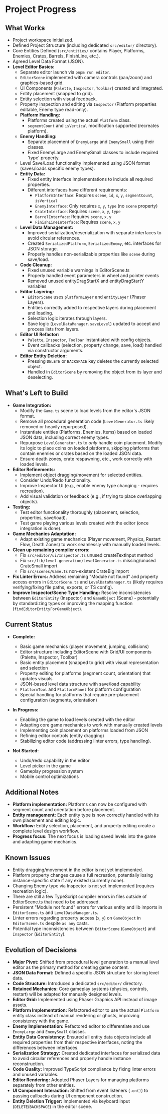 # Project Progress

## What Works

- Project workspace initialized.
- Defined Project Structure (including dedicated `src/editor/` directory).
- Core Entities Defined (`src/entities/` contains Player, Platforms, Enemies, Crates, Barrels, FinishLine, etc.).
- Agreed Level Data Format (JSON).
- **Level Editor Basics:**
  - Separate editor launch via `pnpm run editor`.
  - `EditorScene` implemented with camera controls (pan/zoom) and graphics-based grid.
  - UI Components (`Palette`, `Inspector`, `Toolbar`) created and integrated.
  - Entity placement (snapped to grid).
  - Entity selection with visual feedback.
  - Property inspection and editing via `Inspector` (Platform properties editable, Enemy type read-only).
  - **Platform Handling:**
    - Platforms created using the actual `Platform` class.
    - `segmentCount` and `isVertical` modification supported (recreates platform).
  - **Enemy Handling:**
    - Separate placement of `EnemyLarge` and `EnemySmall` using their classes.
    - Fixed EnemyLarge and EnemySmall classes to include required 'type' property.
  - Level Save/Load functionality implemented using JSON format (saves/loads specific enemy types).
  - **Entity Data:**
    - Fixed entity interface implementations to include all required properties.
    - Different interfaces have different requirements:
      - `PlatformInterface`: Requires `scene`, `id`, `x`, `y`, `segmentCount`, `isVertical`
      - `EnemyInterface`: Only requires `x`, `y`, `type` (no `scene` property)
      - `CrateInterface`: Requires `scene`, `x`, `y`, `type`
      - `BarrelInterface`: Requires `scene`, `x`, `y`
      - `FinishLineInterface`: Requires `scene`, `x`, `y`
  - **Level Data Management:**
    - Improved serialization/deserialization with separate interfaces to avoid circular references.
    - Created `SerializedPlatform`, `SerializedEnemy`, etc. interfaces for JSON storage.
    - Properly handles non-serializable properties like `scene` during save/load.
  - **Code Cleanup:**
    - Fixed unused variable warnings in EditorScene.ts
    - Properly handled event parameters in wheel and pointer events
    - Removed unused entityDragStartX and entityDragStartY variables
  - **Editor Layering:**
    - `EditorScene` uses `platformLayer` and `entityLayer` (Phaser Layers).
    - Entities correctly added to respective layers during placement and loading.
    - Selection logic iterates through layers.
    - Save logic (`LevelDataManager.saveLevel`) updated to accept and process lists from layers.
  - **Editor UI Refactor:**
    - `Palette`, `Inspector`, `Toolbar` instantiated with config objects.
    - Event callbacks (selection, property change, save, load) handled via constructor arguments.
  - **Editor Entity Deletion:**
    - Pressing `DELETE` or `BACKSPACE` key deletes the currently selected object.
    - Handled in `EditorScene` by removing the object from its layer and deselecting.

## What's Left to Build

- **Game Integration:**
  - Modify the `Game.ts` scene to load levels from the editor's JSON format.
  - Remove all procedural generation code (`LevelGenerator.ts` likely removed or heavily repurposed).
  - Instantiate entities (Platforms, Enemies, Items) based on loaded JSON data, including correct enemy types.
  - Repurpose `LevelGenerator.ts` to _only_ handle coin placement. Modify its logic to place coins on loaded platforms, skipping platforms that contain enemies or crates based on the loaded JSON data.
  - Ensure death zones, crate respawning, etc., work correctly with loaded levels.
- **Editor Refinements:**
  - Implement object dragging/movement for selected entities.
  - Consider Undo/Redo functionality.
  - Improve Inspector UI (e.g., enable enemy type changing - requires recreation).
  - Add visual validation or feedback (e.g., if trying to place overlapping objects).
- **Testing:**
  - Test editor functionality thoroughly (placement, selection, properties, save/load).
  - Test game playing various levels created with the editor (once integration is done).
- **Game Mechanics Adaptation:**
  - Adapt existing game mechanics (Player movement, Physics, Restart Flow, Death Zones) to work seamlessly with manually loaded levels.
- **Clean up remaining compiler errors:**
  - Fix `src/editor/ui/Inspector.ts` unused createTextInput method
  - Fix `src/lib/level-generation/LevelGenerator.ts` missing/unused CrateSmall import
  - Fix `src/scenes/Game.ts` non-existent CrateBig import
- **Fix Linter Errors:** Address remaining "Module not found" and property access errors in `EditorScene.ts` and `LevelDataManager.ts` (likely requires verifying/fixing file paths, exports, or TS config).
- **Improve Inspector/Scene Type Handling:** Resolve inconsistencies between `EditorEntity` (Inspector) and `GameObject` (Scene) - potentially by standardizing types or improving the mapping function (`findEditorEntityForGameObject`).

## Current Status

- **Complete:**

  - Basic game mechanics (player movement, jumping, collisions)
  - Editor structure including EditorScene with Grid/UI components (Palette, Inspector, Toolbar)
  - Basic entity placement (snapped to grid) with visual representation and selection
  - Property editing for platforms (segment count, orientation) that updates visuals
  - JSON-based level data structure with save/load capability
  - `PlatformTool` and `PlatformPanel` for platform configuration
  - Special handling for platforms that require pre-placement configuration (segments, orientation)

- **In Progress:**

  - Enabling the game to load levels created with the editor
  - Adapting core game mechanics to work with manually created levels
  - Implementing coin placement on platforms loaded from JSON
  - Refining editor controls (entity dragging)
  - Stabilizing editor code (addressing linter errors, type handling).

- **Not Started:**
  - Undo/redo capability in the editor
  - Level picker in the game
  - Gameplay progression system
  - Mobile control optimizations

## Additional Notes

- **Platform implementation:** Platforms can now be configured with segment count and orientation before placement.
- **Entity management:** Each entity type is now correctly handled with its own placement and editing logic.
- **Workflow:** Entity selection, placement, and property editing create a complete level design workflow.
- **Progress focus:** The next focus is loading saved levels into the game and adapting game mechanics.

## Known Issues

- Entity dragging/movement in the editor is not yet implemented.
- Platform property changes cause a full recreation, potentially losing instance-specific state if any existed (currently none).
- Changing Enemy type via Inspector is not yet implemented (requires recreation logic).
- There are still a few TypeScript compiler errors in files outside of EditorScene.ts that need to be addressed.
- Persistent "Module not found" errors for various entity and lib imports in `EditorScene.ts` and `LevelDataManager.ts`.
- Linter errors regarding property access (`x`, `y`) on `GameObject` in `EditorScene.ts` despite `as any` casts.
- Potential type inconsistencies between `EditorScene` (`GameObject`) and `Inspector` (`EditorEntity`).

## Evolution of Decisions

- **Major Pivot:** Shifted from procedural level generation to a manual level editor as the primary method for creating game content.
- **JSON Data Format:** Defined a specific JSON structure for storing level data.
- **Code Structure:** Introduced a dedicated `src/editor/` directory.
- **Retained Mechanics:** Core gameplay systems (physics, controls, restart) will be adapted for manually designed levels.
- **Editor Grid:** Implemented using Phaser Graphics API instead of image assets.
- **Platform Implementation:** Refactored editor to use the actual `Platform` entity class instead of manual rendering or ghosts, improving consistency with the game.
- **Enemy Implementation:** Refactored editor to differentiate and use `EnemyLarge` and `EnemySmall` classes.
- **Entity Data Consistency:** Ensured all entity data objects include all required properties from their respective interfaces, noting the differences between interfaces.
- **Serialization Strategy:** Created dedicated interfaces for serialized data to avoid circular references and properly handle instance reconstruction.
- **Code Quality:** Improved TypeScript compliance by fixing linter errors and unused variables.
- **Editor Rendering:** Adopted Phaser Layers for managing platforms separately from other entities.
- **UI Component Interaction:** Shifted from event listeners (`.on()`) to passing callbacks during UI component construction.
- **Entity Deletion Trigger:** Implemented via keyboard input (`DELETE`/`BACKSPACE`) in the editor scene.
